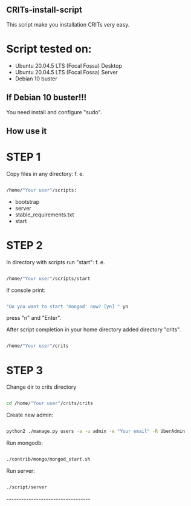 ## CRITs-install-script

This script make you installation CRITs very easy.

# Script tested on:

* Ubuntu 20.04.5 LTS (Focal Fossa) Desktop
* Ubuntu 20.04.5 LTS (Focal Fossa) Server
* Debian 10 buster

## If Debian 10 buster!!!

You need install and configure "sudo".

## How use it

# STEP 1

Copy files in any directory: f. e.
``` bash

/home/"Your user"/scripts:
```
* bootstrap
* server
* stable_requirements.txt
* start

# STEP 2

In directory with scripts run "start": f. e.
``` bash

/home/"Your user"/scripts/start
````
If console print:
``` bash

"Do you want to start 'mongod' now? [yn] " yn

```
press "n" and "Enter".


After script completion in your home directory added directory "crits".
```bash

/home/"Your user"/crits
```


# STEP 3

Change dir to crits directory
```bash

cd /home/"Your user"/crits/crits
```

Create new admin:
```bash

python2 ./manage.py users -a -u admin -e "Your email" -R UberAdmin
```

Run mongodb:
```bash

./contrib/mongo/mongod_start.sh
```

Run server:
```bash

./script/server
```

**----------------------------------**
